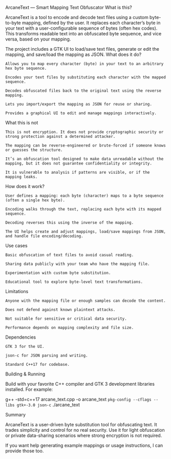 ArcaneText — Smart Mapping Text Obfuscator
What is this?

ArcaneText is a tool to encode and decode text files using a custom byte-to-byte mapping, defined by the user. It replaces each character’s byte in your text with a user-configurable sequence of bytes (often hex codes). This transforms readable text into an obfuscated byte sequence, and vice versa, based on your mapping.

The project includes a GTK UI to load/save text files, generate or edit the mapping, and save/load the mapping as JSON.
What does it do?

    Allows you to map every character (byte) in your text to an arbitrary hex byte sequence.

    Encodes your text files by substituting each character with the mapped sequence.

    Decodes obfuscated files back to the original text using the reverse mapping.

    Lets you import/export the mapping as JSON for reuse or sharing.

    Provides a graphical UI to edit and manage mappings interactively.

What this is not

    This is not encryption. It does not provide cryptographic security or strong protection against a determined attacker.

    The mapping can be reverse-engineered or brute-forced if someone knows or guesses the structure.

    It’s an obfuscation tool designed to make data unreadable without the mapping, but it does not guarantee confidentiality or integrity.

    It is vulnerable to analysis if patterns are visible, or if the mapping leaks.

How does it work?

    User defines a mapping: each byte (character) maps to a byte sequence (often a single hex byte).

    Encoding walks through the text, replacing each byte with its mapped sequence.

    Decoding reverses this using the inverse of the mapping.

    The UI helps create and adjust mappings, load/save mappings from JSON, and handle file encoding/decoding.

Use cases

    Basic obfuscation of text files to avoid casual reading.

    Sharing data publicly with your team who have the mapping file.

    Experimentation with custom byte substitution.

    Educational tool to explore byte-level text transformations.

Limitations

    Anyone with the mapping file or enough samples can decode the content.

    Does not defend against known plaintext attacks.

    Not suitable for sensitive or critical data security.

    Performance depends on mapping complexity and file size.

Dependencies

    GTK 3 for the UI.

    json-c for JSON parsing and writing.

    Standard C++17 for codebase.

Building & Running

Build with your favorite C++ compiler and GTK 3 development libraries installed. For example:

g++ -std=c++17 arcane_text.cpp -o arcane_text `pkg-config --cflags --libs gtk+-3.0 json-c`
./arcane_text

Summary

ArcaneText is a user-driven byte substitution tool for obfuscating text. It trades simplicity and control for no real security. Use it for light obfuscation or private data-sharing scenarios where strong encryption is not required.

If you want help generating example mappings or usage instructions, I can provide those too.
